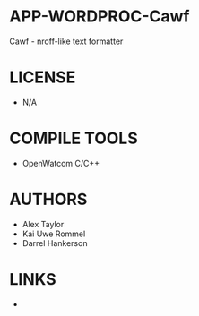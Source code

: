 APP-WORDPROC-Cawf
=================

Cawf - nroff-like text formatter


LICENSE
===============
* N/A

COMPILE TOOLS
===============
* OpenWatcom C/C++

AUTHORS
===============
* Alex Taylor
* Kai Uwe Rommel
* Darrel Hankerson

LINKS
===============
* 
